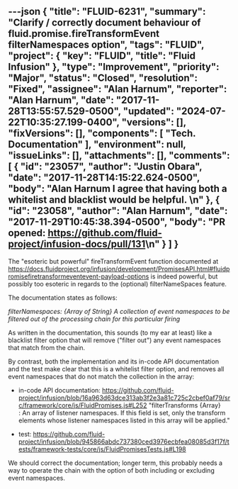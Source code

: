 ---json
{
  "title": "FLUID-6231",
  "summary": "Clarify / correctly document behaviour of fluid.promise.fireTransformEvent filterNamespaces option",
  "tags": "FLUID",
  "project": {
    "key": "FLUID",
    "title": "Fluid Infusion"
  },
  "type": "Improvement",
  "priority": "Major",
  "status": "Closed",
  "resolution": "Fixed",
  "assignee": "Alan Harnum",
  "reporter": "Alan Harnum",
  "date": "2017-11-28T13:55:57.529-0500",
  "updated": "2024-07-22T10:35:27.199-0400",
  "versions": [],
  "fixVersions": [],
  "components": [
    "Tech. Documentation"
  ],
  "environment": null,
  "issueLinks": [],
  "attachments": [],
  "comments": [
    {
      "id": "23057",
      "author": "Justin Obara",
      "date": "2017-11-28T14:15:22.624-0500",
      "body": "Alan Harnum I agree that having both a whitelist and blacklist would be helpful. \n"
    },
    {
      "id": "23058",
      "author": "Alan Harnum",
      "date": "2017-11-29T10:45:38.394-0500",
      "body": "PR opened: <https://github.com/fluid-project/infusion-docs/pull/131>\n"
    }
  ]
}
---
The "esoteric but powerful" fireTransformEvent function documented at <https://docs.fluidproject.org/infusion/development/PromisesAPI.html#fluidpromisefiretransformeventevent-payload-options> is indeed powerful, but possibly too esoteric in regards to the (optional) filterNameSpaces feature.

The documentation states as follows:

*filterNamespaces: {Array of String} A collection of event namespaces to be filtered out of the processing chain for this particular firing*

As written in the documentation, this sounds (to my ear at least) like a blacklist filter option that will remove ("filter out") any event namespaces that match from the chain.

By contrast, both the implementation and its in-code API documentation and the test make clear that this is a whitelist filter option, and removes all event namespaces that do not match the collection in the array:

* in-code API documentation: <https://github.com/fluid-project/infusion/blob/16a963d63dce313ab3f2e3a81c725c2cbef0af79/src/framework/core/js/FluidPromises.js#L252> "filterTransforms {Array}\
  : An array of listener namespaces. If this field is set, only the transform elements whose listener namespaces listed in this array will be applied."

- test: <https://github.com/fluid-project/infusion/blob/945866abdc737380ced3976ecbfea08085d3f17f/tests/framework-tests/core/js/FluidPromisesTests.js#L198>

We should correct the documentation; longer term, this probably needs a way to operate the chain with the option of both including or excluding event namespaces.

        